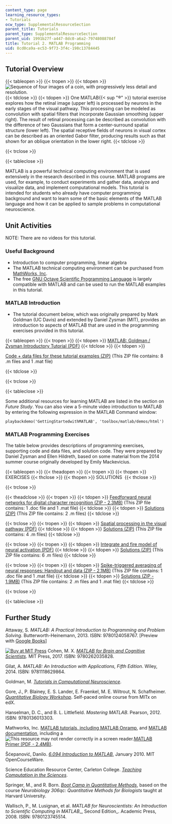 ```yaml
---
content_type: page
learning_resource_types:
- Tutorials
ocw_type: SupplementalResourceSection
parent_title: Tutorials
parent_type: SupplementalResourceSection
parent_uid: 1991b27f-a447-8dc0-a6a2-79748088784f
title: Tutorial 2. MATLAB Programming
uid: 8cd0ca9a-ec53-9f73-3f4c-198c13784445
---
```


Tutorial Overview
-----------------

{{< tableopen >}}
{{< tropen >}}
{{< tdopen >}}
![Sequence of four images of a coin, with progressively less detail and resolution.](/resources/res-9-003-brains-minds-and-machines-summer-course-summer-2015/tutorials/tutorial-2.-matlab-programming/tutor2.jpg)
{{< tdclose >}}
{{< tdopen >}}
One MATLAB{{< sup "®" >}} tutorial exercise explores how the retinal image (upper left) is processed by neurons in the early stages of the visual pathway. This processing can be modeled as convolution with spatial filters that incorporate Gaussian smoothing (upper right). The result of retinal processing can be described as convolution with the difference of two Gaussians that form a center-surround spatial structure (lower left). The spatial receptive fields of neurons in visual cortex can be described as an oriented Gabor filter, producing results such as that shown for an oblique orientation in the lower right.
{{< tdclose >}}

{{< trclose >}}

{{< tableclose >}}

MATLAB is a powerful technical computing environment that is used extensively in the research described in this course. MATLAB programs are used, for example, to conduct experiments and gather data, analyze and visualize data, and implement computational models. This tutorial is intended for students who already have computer programming background and want to learn some of the basic elements of the MATLAB language and how it can be applied to sample problems in computational neuroscience.

Unit Activities
---------------

NOTE: There are no videos for this tutorial.

### Useful Background

*   Introduction to computer programming, linear algebra
*   The MATLAB technical computing environment can be purchased from [MathWorks, Inc](http://www.mathworks.com/).
*   The free [GNU Octave Scientific Programming Language](https://www.gnu.org/software/octave/) is largely compatible with MATLAB and can be used to run the MATLAB examples in this tutorial.

### MATLAB Introduction

*   The tutorial document below, which was originally prepared by Mark Goldman (UC Davis) and extended by Daniel Zysman (MIT), provides an introduction to aspects of MATLAB that are used in the programming exercises provided in this tutorial.

{{< tableopen >}}
{{< tropen >}}
{{< tdopen >}}
[MATLAB: Goldman / Zysman Introductory Tutorial (PDF)](/resources/res-9-003-brains-minds-and-machines-summer-course-summer-2015/tutorials/tutorial-2.-matlab-programming/MITRES_9_003SUM15_tut2.pdf)
{{< tdclose >}}
{{< tdopen >}}


[Code + data files for these tutorial examples (ZIP)](/resources/res-9-003-brains-minds-and-machines-summer-course-summer-2015/tutorials/tutorial-2.-matlab-programming/MATLAB_code.zip) (This ZIP file contains: 8 .m files and 1 .mat file)


{{< tdclose >}}

{{< trclose >}}

{{< tableclose >}}

Some additional resources for learning MATLAB are listed in the section on _Future Study_. You can also view a 5-minute video introduction to MATLAB by entering the following expression in the MATLAB Command window:

`playbackdemo('GettingStartedwithMATLAB', 'toolbox/matlab/demos/html')`

### MATLAB Programming Exercises

The table below provides descriptions of programming exercises, supporting code and data files, and solution code. They were prepared by Daniel Zysman and Ellen Hildreth, based on some material from the 2014 summer course originally developed by Emily Mackevicius.

{{< tableopen >}}
{{< theadopen >}}
{{< tropen >}}
{{< thopen >}}
EXERCISES
{{< thclose >}}
{{< thopen >}}
SOLUTIONS 
{{< thclose >}}

{{< trclose >}}

{{< theadclose >}}
{{< tropen >}}
{{< tdopen >}}
[Feedforward neural networks for digital character recognition (ZIP - 2.3MB)](/resources/res-9-003-brains-minds-and-machines-summer-course-summer-2015/tutorials/tutorial-2.-matlab-programming/FF_MNIST.zip) (This ZIP file contains: 1 .doc file and 1 .mat file)
{{< tdclose >}}
{{< tdopen >}}
[Solutions (ZIP)](/resources/res-9-003-brains-minds-and-machines-summer-course-summer-2015/tutorials/tutorial-2.-matlab-programming/FF_MNIST_sol.zip) (This ZIP file contains: 2 .m files)
{{< tdclose >}}

{{< trclose >}}
{{< tropen >}}
{{< tdopen >}}
[Spatial processing in the visual pathway (PDF)](/resources/res-9-003-brains-minds-and-machines-summer-course-summer-2015/tutorials/tutorial-2.-matlab-programming/MITRES_9_003SUM15_imageproc.pdf)
{{< tdclose >}}
{{< tdopen >}}
[Solutions (ZIP)](/resources/res-9-003-brains-minds-and-machines-summer-course-summer-2015/tutorials/tutorial-2.-matlab-programming/imageproc_sol.zip) (This ZIP file contains: 4 .m files)
{{< tdclose >}}

{{< trclose >}}
{{< tropen >}}
{{< tdopen >}}
[Integrate and fire model of neural activation (PDF)](/resources/res-9-003-brains-minds-and-machines-summer-course-summer-2015/tutorials/tutorial-2.-matlab-programming/MITRES_9_003SUM15_fire.pdf)
{{< tdclose >}}
{{< tdopen >}}
[Solutions (ZIP)](/resources/res-9-003-brains-minds-and-machines-summer-course-summer-2015/tutorials/tutorial-2.-matlab-programming/integrate_fire_sol.zip) (This ZIP file contains: 6 .m files)
{{< tdclose >}}

{{< trclose >}}
{{< tropen >}}
{{< tdopen >}}
[Spike-triggered averaging of neural responses: Handout and data (ZIP - 2.1MB)](/resources/res-9-003-brains-minds-and-machines-summer-course-summer-2015/tutorials/tutorial-2.-matlab-programming/spike_avg.zip) (This ZIP file contains: 1 .doc file and 1 .mat file)
{{< tdclose >}}
{{< tdopen >}}
[Solutions (ZIP - 1.9MB)](/resources/res-9-003-brains-minds-and-machines-summer-course-summer-2015/tutorials/tutorial-2.-matlab-programming/spike_avg_sol.zip) (This ZIP file contains: 2 .m files and 1 .mat file)
{{< tdclose >}}

{{< trclose >}}

{{< tableclose >}}

Further Study
-------------

Attaway, S. _MATLAB: A Practical Introduction to Programming and Problem Solving_. Butterworth-Heinemann, 2013. ISBN: 9780124058767. \[Preview with [Google Books](http://books.google.com/books?id=eqldp6labvwC&pg=PAfrontcover)\]

[![Buy at MIT Press](/images/mp_logo.gif)](https://mitpress.mit.edu/9780262035828) Cohen, M. X. _[MATLAB for Brain and Cognitive Scientists](https://mitpress.mit.edu/9780262035828)_. MIT Press, 2017. ISBN: 9780262035828.

Gilat, A. _MATLAB: An Introduction with Applications, Fifth Edition_. Wiley, 2014. ISBN: 9781118629864.

Goldman, M. _[Tutorials in Computational Neuroscience](http://neuroscience.ucdavis.edu/goldman/Tutorials.html)_.

Gore, J., P. Blainey, E. S. Lander, E. Fraenkel, M. E. Wiltrout, N. Schafheimer. [_Quantitative Biology Workshop_](https://www.edx.org/course/quantitative-biology-workshop-mitx-7-qbwx-3). Self-paced online course from MITx on edX.

Hanselman, D. C., and B. L. Littlefield. _Mastering MATLAB_. Pearson, 2012. ISBN: 9780136013303.

Mathworks, Inc. [MATLAB tutorials, including MATLAB Onramp](http://www.mathworks.com/academia/student_center/tutorials/mltutorial_launchpad.html), and [MATLAB documentation](http://www.mathworks.com/help/matlab/), including a ![This resource may not render correctly in a screen reader.](/images/inacessible.gif)[MATLAB Primer (PDF - 2.4MB)](http://web.mit.edu/6.777/www/downloads/primer.pdf).

Šćepanović, Danilo. [_6.094 Introduction to MATLAB_](/courses/6-057-introduction-to-matlab-january-iap-2019), January 2010. MIT OpenCourseWare.

Science Education Resource Center, Carleton College. _[Teaching Computation in the Sciences](https://serc.carleton.edu/teaching_computation/index.html)_.

Springer, M., and R. Born. [_Boot Camp in Quantitative Methods_](http://springerlab.org/qmbc/index.php), based on the course _Neurobiology 306qc: Quantitative Methods for Biologists_ taught at Harvard University.

Wallisch, P., M. Lusignan, et al. _MATLAB for Neuroscientists: An Introduction to Scientific Computing in MATLAB__, Second Edition_. Academic Press, 2008. ISBN: 9780123745514.